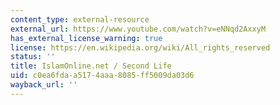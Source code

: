```yaml
---
content_type: external-resource
external_url: https://www.youtube.com/watch?v=eNNqd2AxxyM
has_external_license_warning: true
license: https://en.wikipedia.org/wiki/All_rights_reserved
status: ''
title: IslamOnline.net / Second Life
uid: c0ea6fda-a517-4aaa-8085-ff5009da03d6
wayback_url: ''
---
```

